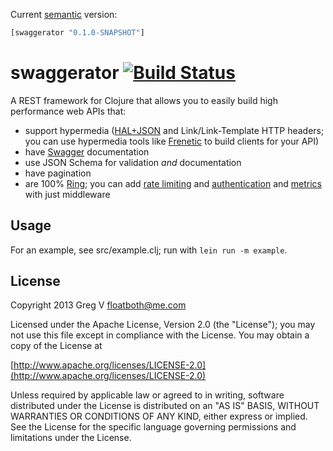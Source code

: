 Current [semantic](http://semver.org/) version:

```clojure
[swaggerator "0.1.0-SNAPSHOT"]
```

# swaggerator [![Build Status](https://travis-ci.org/myfreeweb/swaggerator.png)](https://travis-ci.org/myfreeweb/swaggerator)

A REST framework for Clojure that allows you to easily build high performance web APIs that:

- support hypermedia ([HAL+JSON](http://stateless.co/hal_specification.html) and Link/Link-Template HTTP headers; you can use hypermedia tools like [Frenetic](http://dlindahl.github.com/frenetic/) to build clients for your API)
- have [Swagger](https://github.com/wordnik/swagger-core/wiki) documentation
- use JSON Schema for validation *and* documentation
- have pagination
- are 100% [Ring](https://github.com/ring-clojure/ring); you can add [rate limiting](https://github.com/myfreeweb/ring-ratelimit) and [authentication](https://github.com/cemerick/friend) and [metrics](http://metrics-clojure.readthedocs.org/en/latest/ring.html) with just middleware

## Usage

For an example, see src/example.clj; run with `lein run -m example`.

## License

Copyright 2013 Greg V <floatboth@me.com>

Licensed under the Apache License, Version 2.0 (the "License");
you may not use this file except in compliance with the License.
You may obtain a copy of the License at

[http://www.apache.org/licenses/LICENSE-2.0](http://www.apache.org/licenses/LICENSE-2.0)

Unless required by applicable law or agreed to in writing, software
distributed under the License is distributed on an "AS IS" BASIS,
WITHOUT WARRANTIES OR CONDITIONS OF ANY KIND, either express or implied.
See the License for the specific language governing permissions and
limitations under the License.

